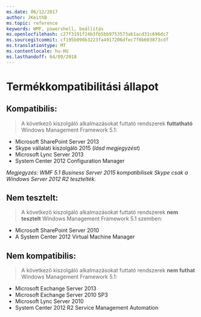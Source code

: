 ```yaml
---
ms.date: 06/12/2017
author: JKeithB
ms.topic: reference
keywords: WMF, powershell, beállítás
ms.openlocfilehash: c27f3191f24b3fb5bb9753573ab1acd31c696dc7
ms.sourcegitcommit: cf195b090b3223fa4917206dfec7f0b603873cdf
ms.translationtype: MT
ms.contentlocale: hu-HU
ms.lasthandoff: 04/09/2018
---
```

# <a name="product-compatibility-status"></a>Termékkompatibilitási állapot

## <a name="compatible"></a>Kompatibilis:
> A következő kiszolgáló alkalmazásokat futtató rendszerek **futtatható** Windows Management Framework 5.1:

- Microsoft SharePoint Server 2013
- Skype vállalati kiszolgáló 2015 (_lásd megjegyzést_)
- Microsoft Lync Server 2013
- System Center 2012 Configuration Manager

_Megjegyzés: WMF 5.1 Business Server 2015 kompatibilisek Skype csak a Windows Server 2012 R2 tesztelték._

## <a name="not-tested"></a>Nem tesztelt:
> A következő kiszolgáló alkalmazásokat futtató rendszerek **nem tesztelt** Windows Management Framework 5.1 szemben:

- Microsoft SharePoint Server 2010
- A System Center 2012 Virtual Machine Manager

## <a name="incompatible"></a>Nem kompatibilis:
> A következő kiszolgáló alkalmazásokat futtató rendszerek **nem futhat** Windows Management Framework 5.1:

- Microsoft Exchange Server 2013
- Microsoft Exchange Server 2010 SP3
- Microsoft Lync Server 2010
- System Center 2012 R2 Service Management Automation